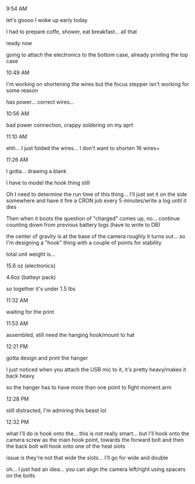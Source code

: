 9:54 AM

let's goooo I woke up early today

I had to prepare coffe, shower, eat breakfast... all that

ready now

going to attach the electronics to the bottom case, already printing the top case

10:49 AM

I'm working on shortening the wires but the focus stepper isn't working for some reason

has power... correct wires...

10:56 AM

bad power connection, crappy soldering on my aprt

11:10 AM

ehh... I just folded the wires... I don't want to shorten 16 wires+

11:26 AM

I gotta... drawing a blank

I have to model the hook thing still

Oh I need to determine the run time of this thing... I'll just set it on the side somewhere and have it fire a CRON job every 5 minutes/write a log until it dies

Then when it boots the question of "charged" comes up, no... continue counting down from previous battery logs (have to write to DB)

the center of gravity is at the base of the camera roughly it turns out... so I'm designing a "hook" thing with a couple of points for stability

total unit weight is...

15.6 oz (electronics)

4.6oz (batteyr pack)

so together it's under 1.5 lbs

11:32 AM

waiting for the print

11:53 AM

assembled, still need the hanging hook/mount to hat

12:21 PM

gotta design and print the hanger

I just noticed when you attach the USB mic to it, it's pretty heavy/makes it back heavy

so the hanger has to have more than one point to fight moment arm

12:28 PM

still distracted, I'm admiring this beast lol

12:32 PM

what I'll do is hook onto the... this is not really smart... but I'll hook onto the camera screw as the main hook point, towards the forward bolt and then the back bolt will hook onto one of the heat slots

issue is they're not that wide the slots... I'll go for wide and double

oh... I just had an idea... you can align the camera left/right using spacers on the bolts

